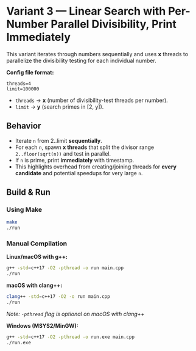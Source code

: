 
# Variant 3 — Linear Search with Per-Number Parallel Divisibility, Print Immediately

This variant iterates through numbers sequentially and uses **x** threads to parallelize the divisibility testing for each individual number.

**Config file format:**
```
threads=4
limit=100000
```

- `threads` → **x** (number of divisibility-test threads per number).
- `limit` → **y** (search primes in [2, y]).

## Behavior

- Iterate `n` from 2..limit **sequentially**.
- For each `n`, spawn **x threads** that split the divisor range `2..floor(sqrt(n))` and test in parallel.
- If `n` is prime, print **immediately** with timestamp.
- This highlights overhead from creating/joining threads for **every candidate** and potential speedups for very large `n`.

## Build & Run

### Using Make
```bash
make
./run
```

### Manual Compilation

**Linux/macOS with g++:**
```bash
g++ -std=c++17 -O2 -pthread -o run main.cpp
./run
```

**macOS with clang++:**
```bash
clang++ -std=c++17 -O2 -o run main.cpp
./run
```
*Note: `-pthread` flag is optional on macOS with clang++*

**Windows (MSYS2/MinGW):**
```bash
g++ -std=c++17 -O2 -pthread -o run.exe main.cpp
./run.exe
```
